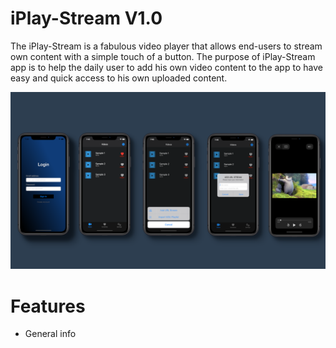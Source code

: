 # iPlay-Stream V1.0
The iPlay-Stream is a fabulous video player that allows end-users to stream own content with a simple touch of a button. The purpose of  iPlay-Stream app is to help the daily user to add his own video content to the app to have easy and quick access to his own uploaded content.

![Alt text](src/bg_template.png?raw=true "Optional Title")



# Features
* General info


